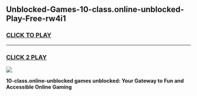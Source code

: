 
## Unblocked-Games-10-class.online-unblocked-Play-Free-rw4i1
<h3>
<a href="https://premium76.site?title=10-class.online-unblocked&ref=21A">CLICK TO PLAY</a></h3>
<hr>

<h3>
<a href="https://premium76.site?title=10-class.online-unblocked&ref=21A">CLICK 2 PLAY</a>
  
</h3>

<a href="https://premium76.site?title=10-class.online-unblocked&ref=21A"><img src="https://clearcache.store/games.png"></a>


**10-class.online-unblocked games unblocked: Your Gateway to Fun and Accessible Online Gaming**
